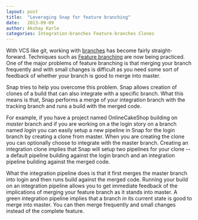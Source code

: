 ```yaml
---
layout: post
title:  "Leveraging Snap for feature branching"
date:   2013-09-09
author: Akshay Karle
categories: Integration-branches Feature-branches Clones
---
```


With VCS like git, working with [branches](http://git-scm.com/book/en/Git-Branching-Basic-Branching-and-Merging) has become fairly straight-forward. Techniques such as [Feature branching](http://martinfowler.com/bliki/FeatureBranch.html) are now being practiced. One of the major problems of feature branching is that merging your branch frequently and with small changes is difficult as you need some sort of feedback of whether your branch is good to merge into master.

Snap tries to help you overcome this problem. Snap allows creation of clones of a build that can also integrate with a specific branch. What this means is that, Snap performs a merge of your integration branch with the tracking branch and runs a build with the merged code.

For example, if you have a project named OnlineCakeShop building on *master* branch and if you are working on a the login story on a branch named *login* you can easily setup a new pipeline in Snap for the login branch by creating a clone from master. When you are creating the clone you can optionally choose to integrate with the master branch. Creating an integration clone implies that Snap will setup two pipelines for your clone -- a default pipeline building against the login branch and an integration pipeline building against the merged code.

What the integration pipeline does is that it first merges the master branch into login and then runs build against the merged code. Running your build on an integration pipeline allows you to get immediate feedback of the implications of merging your feature branch as it stands into master. A green integration pipeline implies that a branch in its current state is good to merge into master. You can then merge frequently and small changes instead of the complete feature.
